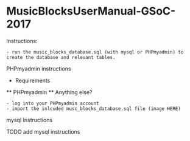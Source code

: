 # MusicBlocksUserManual-GSoC-2017

Instructions:

    - run the music_blocks_database.sql (with mysql or PHPmyadmin) to create the database and relevant tables.

PHPmyadmin instructions

* Requirements

** PHPmyadmin
** Anything else?

    - log into your PHPmyadmin account
    - import the inlcuded musc_blocks_database.sql file (image HERE)

mysql Instructions

TODO add mysql instructions